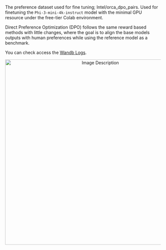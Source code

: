 The preference dataset used for fine tuning; Intel/orca_dpo_pairs. Used for finetuning the ```Phi-3-mini-4k-instruct``` model with the minimal GPU resource under the free-tier Colab environment.

Direct Preference Optimization (DPO) follows the same reward based methods with little changes, where the goal is to align the base models outputs with human preferences while using the reference model as a benchmark.

You can check access the [Wandb Logs](https://wandb.ai/mishra4-deeplogic-ai/huggingface/reports/train-loss-24-07-22-22-08-06---Vmlldzo4NzY2NzU4?accessToken=2jdm6mkp6fuqn7z0nkf7d90swgrsk80ritosa4obig60c23dnrcco19dj1b9et53).

<p align="center">
  
  <img src="https://github.com/user-attachments/assets/f0057179-066b-42d4-ae90-1e6235383c45" alt="Image Description" width="600"/>
</p>
